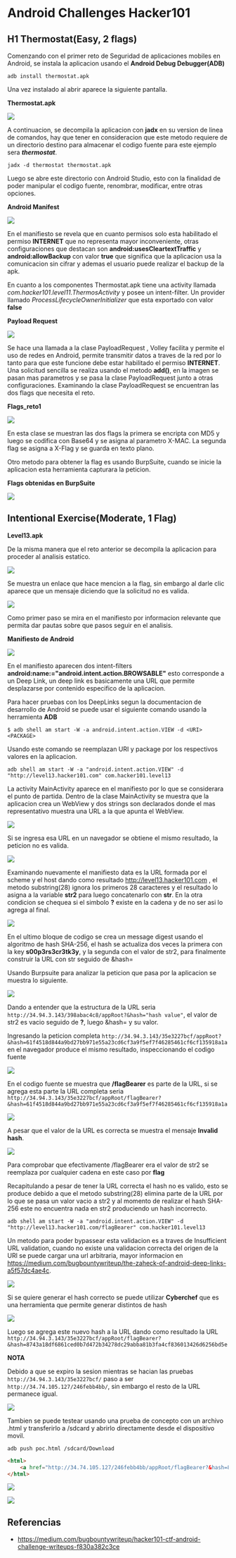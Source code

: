 # Android Challenges Hacker101

## H1 Thermostat(Easy, 2 flags)

Comenzando con el primer reto de Seguridad de aplicaciones mobiles en Android, se instala la aplicacion usando el **Android Debug Debugger(ADB)**

`adb install thermostat.apk`

Una vez instalado al abrir aparece la siguiente pantalla.

**Thermostat.apk**

![](/images/android/thermostat.png)

A continuacion, se decompila la aplicacion con **jadx** en su version de linea de comandos, hay que tener en consideracion que este metodo requiere de un directorio destino para almacenar el codigo fuente para este ejemplo sera ***thermostat***.

`jadx -d thermostat thermostat.apk `

Luego se abre este directorio con Android Studio, esto con la finalidad de poder manipular el codigo fuente, renombrar, modificar, entre otras opciones.

**Android Manifest**

![](/images/android/manifest.png)

En el manifiesto se revela que en cuanto permisos solo esta habilitado el permiso **INTERNET** que no representa mayor inconveniente, otras configuraciones que destacan son **android:usesCleartextTraffic** y **android:allowBackup** con valor **true** que significa que la aplicacion usa la comunicacion sin cifrar y ademas el usuario puede realizar el backup de la apk.

En cuanto a los componentes Thermostat.apk tiene una activity llamada *com.hacker101.level11.ThermosActivity* y posee un intent-filter. Un provider llamado *ProcessLifecycleOwnerInitializer* que esta exportado con valor **false**

**Payload Request**

![](/images/android/payloadrequest.png)

Se hace una llamada a la clase PayloadRequest , Volley facilita y permite el uso de redes en Android, permite transmitir datos a traves de la red por lo tanto para que este funcione debe estar habilitado el permiso **INTERNET**. Una solicitud sencilla se realiza usando el metodo **add()**, en la imagen se pasan mas parametros y se pasa la clase PayloadRequest junto a otras configuraciones. Examinando la clase PayloadRequest se encuentran las dos flags que necesita el reto.

**Flags_reto1**

![](/images/android/flags_reto1.png)

En esta clase se muestran las dos flags la primera se encripta con MD5 y luego se codifica con Base64 y se asigna al parametro X-MAC. La segunda flag se asigna a X-Flag y se guarda en texto plano.

Otro metodo para obtener la flag es usando BurpSuite, cuando se inicie la aplicacion esta herramienta capturara la peticion.

**Flags obtenidas en BurpSuite**

![](/images/android/burpsuitereto1.png)

## Intentional Exercise(Moderate, 1 Flag)

**Level13.apk**

De la misma manera que el reto anterior se decompila la aplicacion para proceder al analisis estatico.

![](/images/android/level13.png)

Se muestra un enlace que hace mencion a la flag, sin embargo al darle clic aparece que un mensaje diciendo que la solicitud no es valida.

![](/images/android/level132.png)

Como primer paso se mira en el manifiesto por informacion relevante que permita dar pautas sobre que pasos seguir en el analisis.

**Manifiesto de Android**

![](/images/android/manifest2.png)

En el manifiesto aparecen dos intent-filters **android:name:="android.intent.action.BROWSABLE"** esto corresponde a un Deep Link, un deep link es basicamente una URL que permite desplazarse por contenido especifico de la aplicacion.

Para hacer pruebas con los DeepLinks segun la documentacion de desarrollo de Android se puede usar el siguiente comando usando la herramienta **ADB**

`$ adb shell am start -W -a android.intent.action.VIEW -d <URI> <PACKAGE>`

Usando este comando se reemplazan URI y package por los respectivos valores en la aplicacion.

`adb shell am start -W -a "android.intent.action.VIEW" -d "http://level13.hacker101.com" com.hacker101.level13`

La activity MainActivity aparece en el manifiesto por lo que se considerara el punto de partida. Dentro de la clase MainActivity se muestra que la aplicacion crea un WebView y dos strings son declarados donde el mas representativo muestra una URL a la que apunta el WebView.

![](/images/android/level13mainactivity.png)

Si se ingresa esa URL en un navegador se obtiene el mismo resultado, la peticion no es valida.

![](/images/android/urlejecutada.png)

Examinando nuevamente el manifiesto data es la URL formada por el scheme y el host dando como resultado http://level13.hacker101.com , el metodo substring(28) ignora los primeros 28 caracteres y el resultado lo asigna a la variable **str2** para luego concatenarlo con **str**. En la otra condicion se chequea si el simbolo **?** existe en la cadena y de no ser asi lo agrega al final.

![](/images/android/mainactivity2.png)

En el ultimo bloque de codigo se crea un message digest usando el algoritmo de hash SHA-256, el hash se actualiza dos veces la primera con la key **s00p3rs3cr3tk3y**, y la segunda con el valor de str2, para finalmente construir la URL con str seguido de &hash=

Usando Burpsuite para analizar la peticion que pasa por la aplicacion se muestra lo siguiente.

![](/images/android/estructuraurl.png)

Dando a entender que la estructura de la URL seria `http://34.94.3.143/398abac4c8/appRoot?&hash="hash value"`, el valor de str2 es vacio seguido de **?**, luego &hash= y su valor.

Ingresando la peticion completa `http://34.94.3.143/35e3227bcf/appRoot?&hash=61f4518d844a9bd27bb971e55a23cd6cf3a9f5ef7f46285461cf6cf135918a1a` en el navegador produce el mismo resultado, inspeccionando el codigo fuente 

![](/images/android/codigofuente1.png)

En el codigo fuente se muestra que **/flagBearer** es parte de la URL, si se agrega esta parte la URL completa seria `http://34.94.3.143/35e3227bcf/appRoot/flagBearer?&hash=61f4518d844a9bd27bb971e55a23cd6cf3a9f5ef7f46285461cf6cf135918a1a`

![](/images/android/urlcorrecta.png)

A pesar que el valor de la URL es correcta se muestra el mensaje **Invalid hash**.

![](/images/android/urlincorrecta.png)

Para comprobar que efectivamente /flagBearer era el valor de str2 se reemplaza por cualquier cadena en este caso por **flag**

Recapitulando a pesar de tener la URL correcta el hash no es valido, esto se produce debido a que el metodo substring(28) elimina parte de la URL por lo que se pasa un valor vacio a str2 y al momento de realizar el hash SHA-256 este no encuentra nada en str2 produciendo un hash incorrecto.

`adb shell am start -W -a "android.intent.action.VIEW" -d "http://level13.hacker101.com/flagBearer" com.hacker101.level13`

Un metodo para poder bypassear esta validacion es a traves de Insufficient URL validation, cuando no existe una validacion correcta del origen de la URl se puede cargar una url arbitraria, mayor informacion en https://medium.com/bugbountywriteup/the-zaheck-of-android-deep-links-a5f57dc4ae4c. 


![](/images/android/flag_reto2.png)

Si se quiere generar el hash correcto se puede utilizar **Cyberchef** que es una herramienta que permite generar distintos de hash

![](/images/android/hashcorrecto.png)

Luego se agrega este nuevo hash a la URL dando como resultado la URL `http://34.94.3.143/35e3227bcf/appRoot/flagBearer?&hash=8743a18df6861ced0b7d472b34278dc29abba81b3fa4cf836013426d6256bd5e`

**NOTA**

Debido a que se expiro la sesion mientras se hacian las pruebas `http://34.94.3.143/35e3227bcf/` paso a ser `http://34.74.105.127/246febb4bb/`, sin embargo el resto de la URL permanece igual.

![](/images/android/flag_reto2_2.png)

Tambien se puede testear usando una prueba de concepto con un archivo .html y transferirlo a /sdcard y abrirlo directamente desde el dispositivo movil.

`adb push poc.html /sdcard/Download`

```html
<html>
	<a href="http://34.74.105.127/246febb4bb/appRoot/flagBearer?&hash=8743a18df6861ced0b7d472b34278dc29abba81b3fa4cf836013426d6256bd5e">test</a>
</html>
```

![](/images/android/poc1.png)












![](/images/android/bloque.png)






## Referencias

+ https://medium.com/bugbountywriteup/hacker101-ctf-android-challenge-writeups-f830a382c3ce



